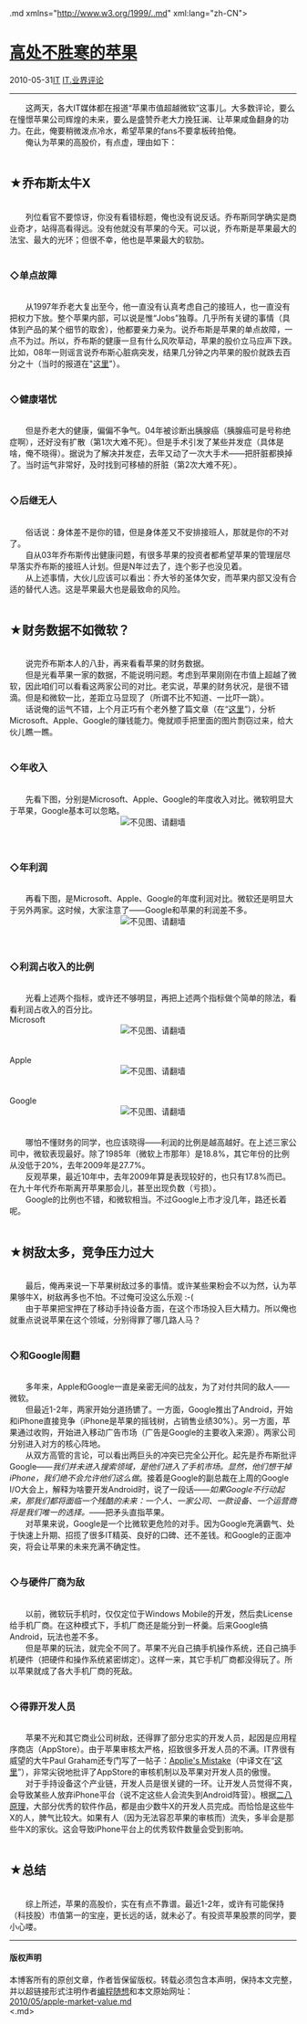 <!DOCTYPE.md>
.md xmlns="http://www.w3.org/1999/..md" xml:lang="zh-CN">
<head>
<meta http-equiv="Content-Type" content="text.md; charset=utf-8" />
<meta name="generator" content="Python script by program.think@gmail.com" />
<meta name="provider" content="program-think.blogspot.com" />
<link type="text/css" rel="stylesheet" href="../../css/program-think.css" />
<title>高处不胜寒的苹果 - 编程随想的博客</title>
</head>
<body>
<div id="main" style="width:100%;">
<h1><a href="../../index.md" title="回到首页">高处不胜寒的苹果</a></h1>
<div class="post-info"><span class="date-header">2010-05-31</span><a href="../../tags/IT.md" class="tag">IT</a> <a href="../../tags/IT.E4B89AE7958CE8AF84E8AEBA.md" class="tag">IT.业界评论</a> </div>
<hr>
<div class="post">
　　这两天，各大IT媒体都在报道“苹果市值超越微软”这事儿。大多数评论，要么在憧憬苹果公司辉煌的未来，要么是盛赞乔老大力挽狂澜、让苹果咸鱼翻身的功力。在此，俺要稍微泼点冷水，希望苹果的fans不要拿板砖拍俺。<br />　　俺认为苹果的高股价，有点虚，理由如下：<!--program-think--><br /><br /><h2>★乔布斯太牛X</h2><br />　　列位看官不要惊讶，你没有看错标题，俺也没有说反话。乔布斯同学确实是商业奇才，站得高看得远。没有他就没有苹果的今天。可以说，乔布斯是苹果最大的法宝、最大的光环；但很不幸，他也是苹果最大的软肋。<br /><br /><h3>◇单点故障</h3><br />　　从1997年乔老大复出至今，他一直没有认真考虑自己的接班人，也一直没有把权力下放。整个苹果内部，可以说是惟“Jobs”独尊。几乎所有关键的事情（具体到产品的某个细节的取舍），他都要亲力亲为。说乔布斯是苹果的单点故障，一点不为过。所以，乔布斯的健康一旦有什么风吹草动，苹果的股价立马应声下跌。比如，08年一则谣言说乔布斯心脏病突发，结果几分钟之内苹果的股价就跌去百分之十（当时的报道在"<a href="http://money.cnn.com/2008/10/03/technology/apple/index.htm" target="_blank" rel="nofollow">这里</a>"）。<br /><br /><h3>◇健康堪忧</h3><br />　　但是乔老大的健康，偏偏不争气。04年被诊断出胰腺癌（胰腺癌可是号称绝症啊），还好没有扩散（第1次大难不死）。但是手术引发了某些并发症（具体是啥，俺不晓得）。据说为了解决并发症，去年又动了一次大手术——把肝脏都换掉了。当时运气非常好，及时找到可移植的肝脏（第2次大难不死）。<br /><br /><h3>◇后继无人</h3><br />　　俗话说：身体差不是你的错，但是身体差又不安排接班人，那就是你的不对了。<br />　　自从03年乔布斯传出健康问题，有很多苹果的投资者都希望苹果的管理层尽早落实乔布斯的接班人计划。但是N年过去了，连个影子也没见着。<br />　　从上述事情，大伙儿应该可以看出：乔大爷的圣体欠安，而苹果内部又没有合适的替代人选。这是苹果最大也是最致命的风险。<br /><br /><h2>★财务数据不如微软？</h2><br />　　说完乔布斯本人的八卦，再来看看苹果的财务数据。<br />　　但是光看苹果一家的数据，不能说明问题。考虑到苹果刚刚在市值上超越了微软，因此咱们可以看看这两家公司的对比。老实说，苹果的财务状况，是很不错滴。但是和微软一比，差距立马显现了（所谓不比不知道、一比吓一跳）。<br />　　话说俺的运气不错，上个月正巧有个老外整了篇文章（在“<a href="http://royal.pingdom.com/2010/04/09/the-money-made-by-microsoft-apple-and-google-1985-until-today/" target="_blank" rel="nofollow">这里</a>”），分析Microsoft、Apple、Google的赚钱能力。俺就顺手把里面的图片剽窃过来，给大伙儿瞧一瞧。<br /><br /><h3>◇年收入</h3><br />　　先看下图，分别是Microsoft、Apple、Google的年度收入对比。微软明显大于苹果，Google基本可以忽略。<br /><center><img src="../../images/2010/05/OgAAAMlSVLEATkXFhe65nv3ilBJX2Edip_S2G_HRGzQkj3kZZVPvHAtHExGr4_H6Qoo303jTmNK6QWIINnWSfYNMQrYA15jOjL33Ip-Ka335oqCe4ftMa7y6y4UK" alt="不见图、请翻墙"></center><br /><br /><h3>◇年利润</h3><br />　　再看下图，是Microsoft、Apple、Google的年度利润对比。微软还是明显大于另外两家。这时候，大家注意了——Google和苹果的利润差不多。<br /><center><img src="../../images/2010/05/OgAAAFKcAsbOhgNyIFrGgwsGx0LtskZ10E60TpOEAKiHRAgQp9rQrfitmpxsyFP8_FW8bIBKnwJoJ0Vkd45vinmw0MMA15jOjLq67kngrAmbKwlKTUNbFngde5FX" alt="不见图、请翻墙"></center><br /><br /><h3>◇利润占收入的比例</h3><br />　　光看上述两个指标，或许还不够明显，再把上述两个指标做个简单的除法，看看利润占收入的百分比。<br />Microsoft<br /><center><img src="../../images/2010/05/OgAAANYsH-YQKmEFPqWcrL1L28jz_sa36oVZtgdvT182d80FQPeVAmGPd1i2NtZTTrgbX_pU2ekjLibkpvPt0X2qQd4A15jOjNnce5phWZThE7YKjscjLr2Ak-03" alt="不见图、请翻墙"></center><br /><br />Apple<br /><center><img src="../../images/2010/05/OgAAABzLwhn9vZSpxvj3jmkpBy_Fz5j7bU-BFpx8IaDqV3_NRTngZBDj6fyto4NQnSpPHN9kn5yUKHoRqec59JRofgYA15jOjKsOIBTlD30JfGTom4js5E6bJsAy" alt="不见图、请翻墙"></center><br /><br />Google<br /><center><img src="../../images/2010/05/OgAAAFXHlQ7IDHe7K-G2FONyteEVAZ9e5Sq2jyWmUk17pIU0K1u_H_dpqo-Rv18FWnJllxZKGyN8zzr-ojKce0y_kJEA15jOjG4TZbbBwZnE8GqoG8dKaVJKFS41" alt="不见图、请翻墙"></center><br /><br />　　哪怕不懂财务的同学，也应该晓得——利润的比例是越高越好。在上述三家公司中，微软表现最好。除了1985年（微软上市那年）是18.8%，其它年份的比例从没低于20%，去年2009年是27.7%。<br />　　反观苹果，最近10年中，去年2009年算是表现较好的，也只有17.8%而已。在九十年代乔布斯离开苹果那会儿，甚至出现负数（亏损）。<br />　　Google的比例也不错，和微软相当。不过Google上市才没几年，路还长着呢。<br /><br /><h2>★树敌太多，竞争压力过大</h2><br />　　最后，俺再来说一下苹果树敌过多的事情。或许某些果粉会不以为然，认为苹果够牛X，树敌再多也不怕。不过俺可没这么乐观 :-(<br />　　由于苹果把宝押在了移动手持设备方面，在这个市场投入巨大精力。所以俺也就重点说说苹果在这个领域，分别得罪了哪几路人马？<br /><br /><h3>◇和Google闹翻</h3><br />　　多年来，Apple和Google一直是亲密无间的战友，为了对付共同的敌人——微软。<br />　　但最近1-2年，两家开始分道扬镳了。一方面，Google推出了Android，开始和iPhone直接竞争（iPhone是苹果的摇钱树，占销售业绩30%）。另一方面，苹果通过收购，开始进入移动广告市场（广告是Google的主要收入来源）。两家公司分别进入对方的核心阵地。<br />　　从双方高管的言论，可以看出两巨头的冲突已完全公开化。起先是乔布斯批评Google——<i>我们并未进入搜索领域，是他们进入了手机市场。显然，他们想干掉iPhone，我们绝不会允许他们这么做</i>。接着是Google的副总裁在上周的Google I/O大会上，解释为啥要开发Android时，说了一段话——<i>如果Google不行动起来，那我们都将面临一个残酷的未来：一个人、一家公司、一款设备、一个运营商将是我们唯一的选择。</i>——把矛头直指苹果。<br />　　对苹果来说，Google是一个比微软更危险的对手。因为Google充满霸气、处于快速上升期、招揽了很多IT精英、良好的口碑、还不差钱。和Google的正面冲突，将会让苹果的未来充满不确定性。<br /><br /><h3>◇与硬件厂商为敌</h3><br />　　以前，微软玩手机时，仅仅定位于Windows Mobile的开发，然后卖License给手机厂商。在这种模式下，手机厂商还是能分到一杯羹。后来Google搞Android，玩法也差不多。<br />　　但是苹果的玩法，就完全不同了。苹果不光自己搞手机操作系统，还自己搞手机硬件（把硬件和操作系统紧密绑定）。这样一来，其它手机厂商都没得玩了。所以苹果就成了各大手机厂商的死敌。<br /><br /><h3>◇得罪开发人员</h3><br />　　苹果不光和其它商业公司树敌，还得罪了部分忠实的开发人员，起因是应用程序商店（AppStore）。由于苹果审核太严格，招致很多开发人员的不满。IT界很有威望的大牛Paul Graham还专门写了一帖子：<a href="http://paulgraham.com/apple..md" target="_blank" rel="nofollow">Applie's Mistake</a>（中译文在“<a href="http://apple4.us/2009/11/apple-mistake-and-y-combinator-rfs..md" target="_blank" rel="nofollow">这里</a>”），非常尖锐地批评了AppStore的审核机制以及苹果对开发人员的傲慢。<br />　　对于手持设备这个产业链，开发人员是很关键的一环。让开发人员觉得不爽，会导致某些人放弃iPhone平台（说不定这些人会流失到Android阵营）。根据<a href="../../2009/02/80-20-principle-0-overview.md" target="_blank">二八原理</a>，大部分优秀的软件作品，都是由少数牛X的开发人员完成。而恰恰是这些牛X的人，脾气比较大。如果有人（因为无法容忍苹果的审核而）流失，多半会是那些牛X的家伙。这会导致iPhone平台上的优秀软件数量会受到影响。<br /><br /><h2>★总结</h2><br />　　综上所述，苹果的高股价，实在有点不靠谱。最近1-2年，或许有可能保持（科技股）市值第一的宝座，更长远的话，就未必了。有投资苹果股票的同学，要小心喽。<div class="blogger-post-footer">
</div>
<hr>
<div class="copyright">
<h4>版权声明</h4>
本博客所有的原创文章，作者皆保留版权。转载必须包含本声明，保持本文完整，并以超链接形式注明作者<a href="mailto:program.think@gmail.com">编程随想</a>和本文原始网址：<br>
<a href="2010/05/apple-market-value.md">2010/05/apple-market-value.md</a>
</div>
</div>
</body>
<.md>
